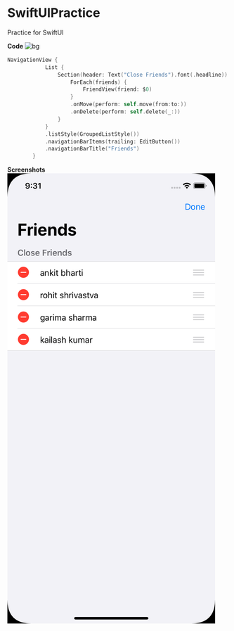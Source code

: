 # SwiftUIPractice
Practice for SwiftUI

**Code**
![bg](#39ffaf)
```swift
NavigationView {
            List {
                Section(header: Text("Close Friends").font(.headline)) {
                    ForEach(friends) {
                        FriendView(friend: $0)
                    }
                    .onMove(perform: self.move(from:to:))
                    .onDelete(perform: self.delete(_:))
                }
            }
            .listStyle(GroupedListStyle())
            .navigationBarItems(trailing: EditButton())
            .navigationBarTitle("Friends")
        }
```

**Screenshots**
![ListView](https://github.com/ankitbharti1994/SwiftUIPractice/blob/master/Screenshots/list%20view.png)
